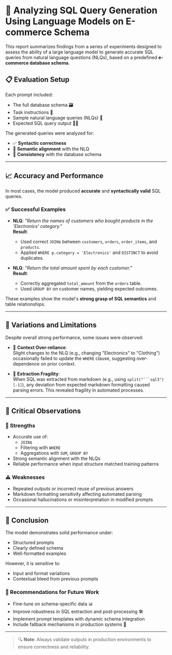 # 🧠 Analyzing SQL Query Generation Using Language Models on E-commerce Schema

This report summarizes findings from a series of experiments designed to assess the ability of a large language model to generate accurate SQL queries from natural language questions (NLQs), based on a predefined **e-commerce database schema**.

## 📋 Evaluation Setup

Each prompt included:
- The full database schema 🗃️  
- Task instructions 🧾  
- Sample natural language queries (NLQs) 💬  
- Expected SQL query output 🧑‍💻  

The generated queries were analyzed for:
- ✅ **Syntactic correctness**
- 🎯 **Semantic alignment** with the NLQ
- 🔗 **Consistency** with the database schema

---

## 📈 Accuracy and Performance

In most cases, the model produced **accurate** and **syntactically valid** SQL queries.

### ✅ Successful Examples

- **NLQ**: *"Return the names of customers who bought products in the 'Electronics' category."*  
  **Result**:  
  - Used correct `JOIN`s between `customers`, `orders`, `order_items`, and `products`.  
  - Applied `WHERE p.category = 'Electronics'` and `DISTINCT` to avoid duplicates.

- **NLQ**: *"Return the total amount spent by each customer."*  
  **Result**:  
  - Correctly aggregated `total_amount` from the `orders` table.  
  - Used `GROUP BY` on customer names, yielding expected outcomes.

These examples show the model's **strong grasp of SQL semantics** and table relationships.

---

## 🔄 Variations and Limitations

Despite overall strong performance, some issues were observed:

- 🔁 **Context Over-reliance**:  
  Slight changes to the NLQ (e.g., changing "Electronics" to "Clothing") occasionally failed to update the `WHERE` clause, suggesting over-dependence on prior context.

- 🧵 **Extraction Fragility**:  
  When SQL was extracted from markdown (e.g., using `split("```sql3")[-1]`), any deviation from expected markdown formatting caused parsing errors. This revealed fragility in automated processes.

---

## 📌 Critical Observations

### 💪 Strengths
- Accurate use of:
  - `JOIN`s
  - Filtering with `WHERE`
  - Aggregations with `SUM`, `GROUP BY`
- Strong semantic alignment with the NLQs
- Reliable performance when input structure matched training patterns

### ⚠️ Weaknesses
- Repeated outputs or incorrect reuse of previous answers
- Markdown formatting sensitivity affecting automated parsing
- Occasional hallucinations or misinterpretation in modified prompts

---

## 🧾 Conclusion

The model demonstrates solid performance under:
- Structured prompts
- Clearly defined schema
- Well-formatted examples

However, it is sensitive to:
- Input and format variations
- Contextual bleed from previous prompts

### 🔧 Recommendations for Future Work
- Fine-tune on schema-specific data 📊  
- Improve robustness in SQL extraction and post-processing 🛠️  
- Implement prompt templates with dynamic schema integration  
- Include fallback mechanisms in production systems 🔄

---

> 🔍 **Note**: Always validate outputs in production environments to ensure correctness and reliability.

